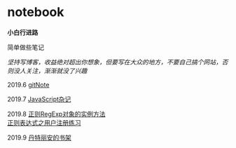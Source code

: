 # notebook
**小白行进路**

简单做些笔记

*坚持写博客，收益绝对超出你想象，但要写在大众的地方，不要自己搞个网站，否则没人关注，渐渐就没了兴趣*

2019.6 [gitNote](/gitNote.md)  

2019.7 [JavaScript杂记](/JavaScript%E6%9D%82%E8%AE%B0.md)  

2019.8 [正则RegExp对象的实例方法](/正则RegExp对象的实例方法.html)  
​            [正则表达式之用户注册练习](/正则表达式之用户注册练习.html)   

2019.9 [丹特丽安的书架](https://sadoreko.github.io/singlePages/index.html)   
